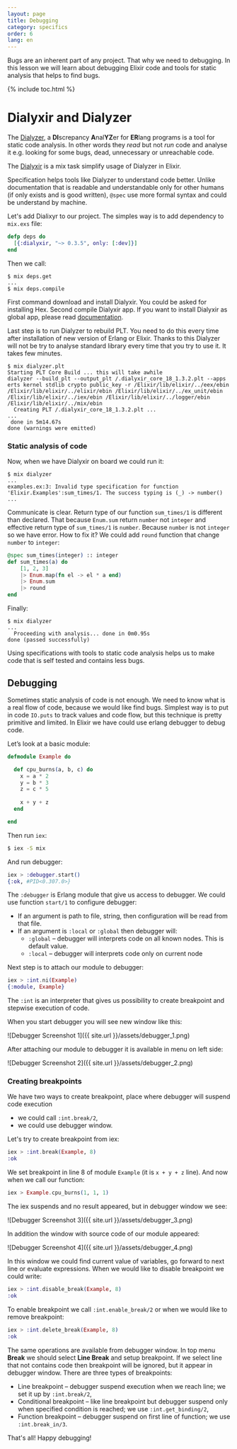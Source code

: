 ```yaml
---
layout: page
title: Debugging
category: specifics
order: 6
lang: en
---
```


Bugs are an inherent part of any project. That why we need to debugging. In this lesson we will learn about debugging Elixir code and tools for static analysis that helps to find bugs. 

{% include toc.html %}

# Dialyxir and Dialyzer

The [Dialyzer](http://erlang.org/doc/man/dialyzer.html), a **DI**screpancy **A**nal**YZ**er for **ER**lang programs is a tool for static code analysis. In other words they _read_ but not _run_ code and analyse it e.g. looking for some bugs, dead, unnecessary or unreachable code.
   
The [Dialyxir](https://github.com/jeremyjh/dialyxir) is a mix task simplify usage of Dialyzer in Elixir.  

Specification helps tools like Dialyzer to understand code better. Unlike documentation that is readable and understandable only for other humans (if only exists and is good written), `@spec` use more formal syntax and could be understand by machine.

Let's add Dialixyr to our project. The simples way is to add dependency to `mix.exs` file:
 
```elixir
defp deps do
  [{:dialyxir, "~> 0.3.5", only: [:dev]}]
end
```

Then we call:

```shell
$ mix deps.get
...
$ mix deps.compile
```

First command download and install Dialyxir. You could be asked for installing Hex. Second compile Dialyxir app. If you want to install Dialyxir as global app, please read [documentation](https://github.com/jeremyjh/dialyxir#installation).

Last step is to run Dialyzer to rebuild PLT. You need to do this every time after installation of new version of Erlang or Elixir. Thanks to this Dialyzer will not be try to analyse standard library every time that you try to use it. It takes few minutes.

```shell
$ mix dialyzer.plt
Starting PLT Core Build ... this will take awhile
dialyzer --build_plt --output_plt /.dialyxir_core_18_1.3.2.plt --apps erts kernel stdlib crypto public_key -r /Elixir/lib/elixir/../eex/ebin /Elixir/lib/elixir/../elixir/ebin /Elixir/lib/elixir/../ex_unit/ebin /Elixir/lib/elixir/../iex/ebin /Elixir/lib/elixir/../logger/ebin /Elixir/lib/elixir/../mix/ebin
  Creating PLT /.dialyxir_core_18_1.3.2.plt ...
...
 done in 5m14.67s
done (warnings were emitted)
```

### Static analysis of code
 
Now, when we have Dialyxir on board we could run it:
 
```shell
$ mix dialyzer
...
examples.ex:3: Invalid type specification for function 'Elixir.Examples':sum_times/1. The success typing is (_) -> number()
...
```

Communicate is clear. Return type of our function `sum_times/1` is different than declared. That because `Enum.sum` return `number` not `integer` and effective return type of `sum_times/1` is `number`. Because `number` is not `integer` so we have error. How to fix it? We could add `round` function that change `number` to `integer`:

```elixir
@spec sum_times(integer) :: integer
def sum_times(a) do
    [1, 2, 3]
    |> Enum.map(fn el -> el * a end)
    |> Enum.sum
    |> round
end
```

Finally:

```shell
$ mix dialyzer
...
  Proceeding with analysis... done in 0m0.95s
done (passed successfully)
```

Using specifications with tools to static code analysis helps us to make code that is self tested and contains less bugs.  

## Debugging

Sometimes static analysis of code is not enough. We need to know what is a real flow of code, because we would like find bugs. Simplest way is to put in code `IO.puts` to track values and code flow, but this technique is pretty primitive and limited. In Elixir we have could use erlang debugger to debug code. 

Let’s look at a basic module:

```elixir
defmodule Example do

  def cpu_burns(a, b, c) do
    x = a * 2
    y = b * 3
    z = c * 5
    
    x + y + z
  end

end
```

Then run `iex`:
 
```bash
$ iex -S mix
```

And run debugger:

```elixir
iex > :debugger.start()
{:ok, #PID<0.307.0>}
```

The `:debugger` is Erlang module that give us access to debugger. We could use function `start/1` to configure debugger:
 
+ If an argument is path to file, string, then configuration will be read from that file. 
+ If an argument is `:local` or `:global` then debugger will:
    + `:global` – debugger will interprets code on all known nodes. This is default value.
    + `:local` – debugger will interprets code only on current node

Next step is to attach our module to debugger:

```elixir
iex > :int.ni(Example)
{:module, Example}
```

The `:int` is an interpreter that gives us possibility to create breakpoint and stepwise execution of code. 

When you start debugger you will see new window like this:

![Debugger Screenshot 1]({{ site.url }}/assets/debugger_1.png)

After attaching our module to debugger it is available in menu on left side:

![Debugger Screenshot 2]({{ site.url }}/assets/debugger_2.png)

### Creating breakpoints

We have two ways to create breakpoint, place where debugger will suspend code execution

+ we could call `:int.break/2`,
+ we could use debugger window.

Let's try to create breakpoint from iex:

```elixir
iex > :int.break(Example, 8)
:ok
```

We set breakpoint in line 8 of module `Example` (it is `x + y + z` line). And now when we call our function:
 
```elixir
iex > Example.cpu_burns(1, 1, 1)
```

The iex suspends and no result appeared, but in debugger window we see:

![Debugger Screenshot 3]({{ site.url }}/assets/debugger_3.png)

In addition the window with source code of our module appeared:

![Debugger Screenshot 4]({{ site.url }}/assets/debugger_4.png)

In this window we could find current value of variables, go forward to next line or evaluate expressions. When we would like to disable breakpoint we could write:

```elixir
iex > :int.disable_break(Example, 8)
:ok
```

To enable breakpoint we call `:int.enable_break/2` or when we would like to remove breakpoint:

```elixir
iex > :int.delete_break(Example, 8)
:ok
```

The same operations are available from debugger window. In top menu __Break__ we should select __Line Break__ and setup breakpoint. If we select line that not contains code then breakpoint will be ignored, but it appear in debugger window. There are three types of breakpoints:

+ Line breakpoint – debugger suspend execution when we reach line; we set it up by `:int.break/2`,
+ Conditional breakpoint – like line breakpoint but debugger suspend only when specified condition is reached; we use `:int.get_binding/2`,
+ Function breakpoint – debugger suspend on first line of function; we use `:int.break_in/3`.

That's all! Happy debugging!
